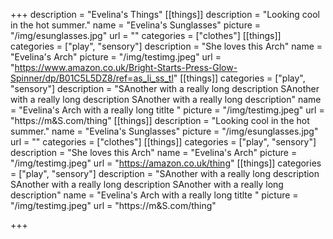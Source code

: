 +++
description = "Evelina's Things"
[[things]]
description = "Looking cool in the hot summer."
name = "Evelina's Sunglasses"
picture = "/img/esunglasses.jpg"
url = ""
categories = ["clothes"]
[[things]]
categories = ["play", "sensory"]
description = "She loves this Arch"
name = "Evelina's Arch"
picture = "/img/testimg.jpeg"
url = "https://www.amazon.co.uk/Bright-Starts-Press-Glow-Spinner/dp/B01C5L5DZ8/ref=as_li_ss_tl"
[[things]]
categories = ["play", "sensory"]
description = "SAnother with a really long description SAnother with a really long description SAnother with a really long description"
name = "Evelina's Arch with a really long titlte "
picture = "/img/testimg.jpeg"
url = "https://m&S.com/thing"
[[things]]
description = "Looking cool in the hot summer."
name = "Evelina's Sunglasses"
picture = "/img/esunglasses.jpg"
url = ""
categories = ["clothes"]
[[things]]
categories = ["play", "sensory"]
description = "She loves this Arch"
name = "Evelina's Arch"
picture = "/img/testimg.jpeg"
url = "https://amazon.co.uk/thing"
[[things]]
categories = ["play", "sensory"]
description = "SAnother with a really long description SAnother with a really long description SAnother with a really long description"
name = "Evelina's Arch with a really long titlte "
picture = "/img/testimg.jpeg"
url = "https://m&S.com/thing"

+++
